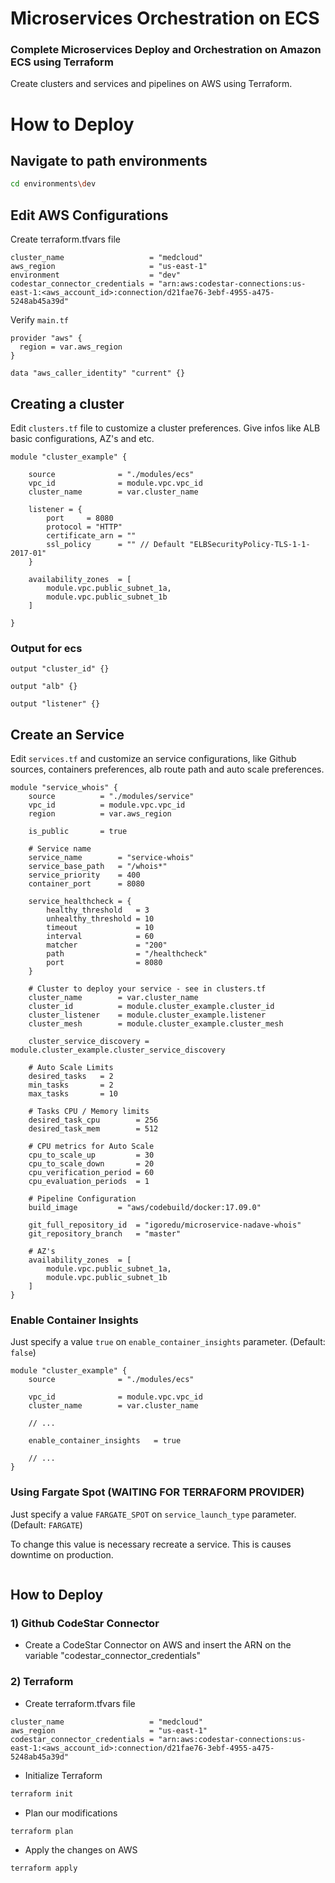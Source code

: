 
# Microservices Orchestration on ECS

### Complete Microservices Deploy and Orchestration on Amazon ECS using Terraform

Create clusters and services and pipelines on AWS using Terraform.

# How to Deploy

## Navigate to path environments

```bash
cd environments\dev
```

## Edit AWS Configurations

Create terraform.tfvars file

```hcl
cluster_name                   = "medcloud"
aws_region                     = "us-east-1"
environment                    = "dev"
codestar_connector_credentials = "arn:aws:codestar-connections:us-east-1:<aws_account_id>:connection/d21fae76-3ebf-4955-a475-5248ab45a39d"
```

Verify `main.tf`

```hcl
provider "aws" {
  region = var.aws_region
}

data "aws_caller_identity" "current" {}
```

## Creating a cluster

Edit `clusters.tf` file to customize a cluster preferences. Give infos like ALB basic configurations, AZ's and etc.

```hcl
module "cluster_example" {

    source              = "./modules/ecs"
    vpc_id              = module.vpc.vpc_id
    cluster_name        = var.cluster_name

    listener = {
        port     = 8080
        protocol = "HTTP"
        certificate_arn = ""
        ssl_policy      = "" // Default "ELBSecurityPolicy-TLS-1-1-2017-01"
    }

    availability_zones  = [
        module.vpc.public_subnet_1a,
        module.vpc.public_subnet_1b
    ]

}
```

### Output for ecs

```hcl
output "cluster_id" {}

output "alb" {}

output "listener" {}

```

## Create an Service

Edit `services.tf` and customize an service configurations, like Github sources, containers preferences, alb route path and auto scale preferences.

```hcl
module "service_whois" {
    source          = "./modules/service"
    vpc_id          = module.vpc.vpc_id
    region          = var.aws_region

    is_public       = true

    # Service name
    service_name        = "service-whois"
    service_base_path   = "/whois*"
    service_priority    = 400
    container_port      = 8080

    service_healthcheck = {
        healthy_threshold   = 3
        unhealthy_threshold = 10
        timeout             = 10
        interval            = 60
        matcher             = "200"
        path                = "/healthcheck"
        port                = 8080
    }

    # Cluster to deploy your service - see in clusters.tf
    cluster_name        = var.cluster_name
    cluster_id          = module.cluster_example.cluster_id
    cluster_listener    = module.cluster_example.listener
    cluster_mesh        = module.cluster_example.cluster_mesh

    cluster_service_discovery = module.cluster_example.cluster_service_discovery

    # Auto Scale Limits
    desired_tasks   = 2
    min_tasks       = 2
    max_tasks       = 10

    # Tasks CPU / Memory limits
    desired_task_cpu        = 256
    desired_task_mem        = 512

    # CPU metrics for Auto Scale
    cpu_to_scale_up         = 30
    cpu_to_scale_down       = 20
    cpu_verification_period = 60
    cpu_evaluation_periods  = 1

    # Pipeline Configuration
    build_image         = "aws/codebuild/docker:17.09.0"

    git_full_repository_id  = "igoredu/microservice-nadave-whois"
    git_repository_branch   = "master"

    # AZ's
    availability_zones  = [
        module.vpc.public_subnet_1a,
        module.vpc.public_subnet_1b
    ]
}
```

### Enable Container Insights

Just specify a value `true` on `enable_container_insights` parameter. (Default: `false`)

```hcl
module "cluster_example" {
    source              = "./modules/ecs"

    vpc_id              = module.vpc.vpc_id
    cluster_name        = var.cluster_name

    // ...

    enable_container_insights   = true

    // ...
}

```


### Using Fargate Spot (WAITING FOR TERRAFORM PROVIDER)

Just specify a value `FARGATE_SPOT` on `service_launch_type` parameter. (Default: `FARGATE`)

To change this value is necessary recreate a service. This is causes downtime on production.

```hcl
```

## How to Deploy

### 1) Github CodeStar Connector

* Create a CodeStar Connector on AWS and insert the ARN on the variable "codestar_connector_credentials"

### 2) Terraform

* Create terraform.tfvars file

```hcl
cluster_name                   = "medcloud"
aws_region                     = "us-east-1"
codestar_connector_credentials = "arn:aws:codestar-connections:us-east-1:<aws_account_id>:connection/d21fae76-3ebf-4955-a475-5248ab45a39d"
```

* Initialize Terraform

```bash
terraform init
```

* Plan our modifications

```bash
terraform plan
```

* Apply the changes on AWS

```bash
terraform apply
```
